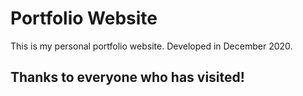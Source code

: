 # Portfolio Website
This is my personal portfolio website.
Developed in December 2020.

## Thanks to everyone who has visited!
